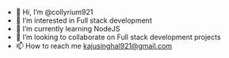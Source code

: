 - 👋 Hi, I’m @collyrium921
- 👀 I’m interested in Full stack development
- 🌱 I’m currently learning NodeJS
- 💞️ I’m looking to collaborate on Full stack development projects
- 📫 How to reach me kajusinghal921@gmail.com

<!---
collyrium921/collyrium921 is a ✨ special ✨ repository because its `README.md` (this file) appears on your GitHub profile.
You can click the Preview link to take a look at your changes.
--->
